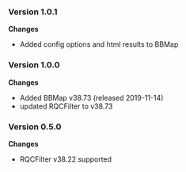 ### Version 1.0.1
__Changes__
- Added config options and html results to BBMap

### Version 1.0.0
__Changes__
- Added BBMap v38.73 (released 2019-11-14)
- updated RQCFilter to v38.73

### Version 0.5.0
__Changes__
- RQCFilter v38.22 supported
